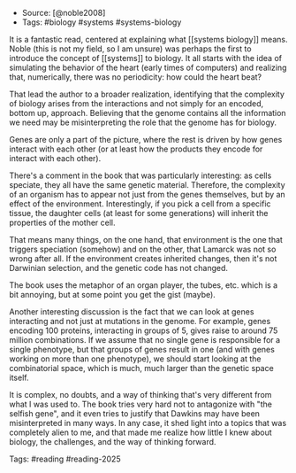 - Source: [@noble2008]
- Tags: #biology #systems #systems-biology

It is a fantastic read, centered at explaining what [[systems biology]] means. Noble (this is not my field, so I am unsure) was perhaps the first to introduce the concept of [[systems]] to biology. It all starts with the idea of simulating the behavior of the heart (early times of computers) and realizing that, numerically, there was no periodicity: how could the heart beat? 

That lead the author to a broader realization, identifying that the complexity of biology arises from the interactions and not simply for an encoded, bottom up, approach. Believing that the genome contains all the information we need may be misinterpreting the role that the genome has for biology. 

Genes are only a part of the picture, where the rest is driven by how genes interact with each other (or at least how the products they encode for interact with each other). 

There's a comment in the book that was particularly interesting: as cells speciate, they all have the same genetic material. Therefore, the complexity of an organism has to appear not just from the genes themselves, but by an effect of the environment. Interestingly, if you pick a cell from a specific tissue, the daughter cells (at least for some generations) will inherit the properties of the mother cell. 

That means many things, on the one hand, that environment is the one that triggers speciation (somehow) and on the other, that Lamarck was not so wrong after all. If the environment creates inherited changes, then it's not Darwinian selection, and the genetic code has not changed. 

The book uses the metaphor of an organ player, the tubes, etc. which is a bit annoying, but at some point you get the gist (maybe). 

Another interesting discussion is the fact that we can look at genes interacting and not just at mutations in the genome. For example, genes encoding 100 proteins, interacting in groups of 5, gives raise to around 75 million combinations. If we assume that no single gene is responsible for a single phenotype, but that groups of genes result in one (and with genes working on more than one phenotype), we should start looking at the combinatorial space, which is much, much larger than the genetic space itself. 

It is complex, no doubts, and a way of thinking that's very different from what I was used to. The book tries very hard not to antagonize with "the selfish gene", and it even tries to justify that Dawkins may have been misinterpreted in many ways. In any case, it shed light into a topics that was completely alien to me, and that made me realize how little I knew about biology, the challenges, and the way of thinking forward. 

Tags: #reading #reading-2025